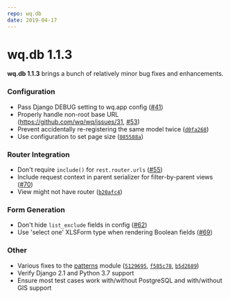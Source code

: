 ```yaml
---
repo: wq.db
date: 2019-04-17
---
```


# wq.db 1.1.3

**wq.db 1.1.3** brings a bunch of relatively minor bug fixes and enhancements.

### Configuration
  - Pass Django DEBUG setting to wq.app config ([#41](https://github.com/wq/wq.db/issues/41))
  - Properly handle non-root base URL (https://github.com/wq/wq/issues/31, [#53](https://github.com/wq/wq.db/issues/53))
  - Prevent accidentally re-registering the same model twice ([`d0fa268`](https://github.com/wq/wq.db/commit/d0fa268))
  - Use configuration to set page size ([`085588a`](https://github.com/wq/wq.db/commit/085588a))

### Router Integration
  - Don't require `include()` for `rest.router.urls` ([#55](https://github.com/wq/wq.db/issues/55))
  - Include request context in parent serializer for filter-by-parent views ([#70](https://github.com/wq/wq.db/issues/70))
  - View might not have router ([`b20afc4`](https://github.com/wq/wq.db/commit/b20afc4))

### Form Generation
  - Don't hide `list_exclude` fields in config ([#62](https://github.com/wq/wq.db/issues/62))
  - Use 'select one' XLSForm type when rendering Boolean fields ([#69](https://github.com/wq/wq.db/issues/69))

### Other
  - Various fixes to the [patterns](../wq.db/patterns.md) module ([`5129695`](https://github.com/wq/wq.db/commit/5129695), [`f585c78`](https://github.com/wq/wq.db/commit/f585c78), [`b5d2689`](https://github.com/wq/wq.db/commit/b5d2689))
  - Verify Django 2.1 and Python 3.7 support
  - Ensure most test cases work with/without PostgreSQL and with/without GIS support

